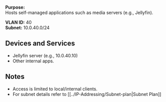 **Purpose:**  
Hosts self-managed applications such as media servers (e.g., Jellyfin).

**VLAN ID:** 40  
**Subnet:** 10.0.40.0/24

## Devices and Services
- Jellyfin server (e.g., 10.0.40.10)
- Other internal apps.

## Notes
- Access is limited to local/internal clients.
- For subnet details refer to [[../IP-Addressing/Subnet-plan|Subnet Plan]]
